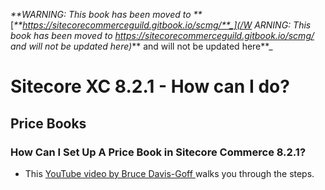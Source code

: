 _**WARNING: This book has been moved to **_[_**https://sitecorecommerceguild.gitbook.io/scmg/**_](/W ARNING: This book has been moved to https://sitecorecommerceguild.gitbook.io/scmg/ and will not be updated here)_** and will not be updated here**_

# Sitecore XC 8.2.1 - How can I do?

## Price Books

### How Can I Set Up A Price Book in Sitecore Commerce 8.2.1?

* This [YouTube video by Bruce Davis-Goff ](https://www.youtube.com/watch?v=OBp-_AN0cqk)walks you through the steps.



